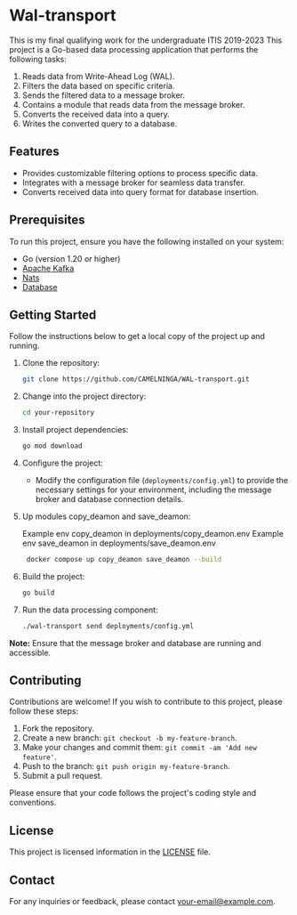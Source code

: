 # Wal-transport
This is my final qualifying work for the undergraduate ITIS 2019-2023
This project is a Go-based data processing application that performs the following tasks:

1. Reads data from Write-Ahead Log (WAL).
2. Filters the data based on specific criteria.
3. Sends the filtered data to a message broker.
4. Contains a module that reads data from the message broker.
5. Converts the received data into a query.
6. Writes the converted query to a database.

## Features

- Provides customizable filtering options to process specific data.
- Integrates with a message broker for seamless data transfer.
- Converts received data into query format for database insertion.

## Prerequisites

To run this project, ensure you have the following installed on your system:

- Go (version 1.20 or higher)
- [Apache Kafka](https://kafka.apache.org/documentation/)
- [Nats](https://docs.nats.io/)
- [Database](https://www.postgresql.org/) 

## Getting Started

Follow the instructions below to get a local copy of the project up and running.

1. Clone the repository:

   ```bash
   git clone https://github.com/CAMELNINGA/WAL-transport.git
   ```

1. Change into the project directory:

   ```bash
   cd your-repository
   ```

1. Install project dependencies:

   ```bash
   go mod download
   ```

1. Configure the project:

   - Modify the configuration file (`deployments/config.yml`) to provide the necessary settings for your environment, including the message broker and database connection details.

1. Up modules copy_deamon and save_deamon:
   
    Example env copy_deamon in deployments/copy_deamon.env
    Example env save_deamon in deployments/save_deamon.env

   ```bash
    docker compose up copy_deamon save_deamon --build
   ```


1. Build the project:

   ```bash
   go build 
   ```

1. Run the data processing component:

   ```bash
   ./wal-transport send deployments/config.yml
   ```
   

**Note:** Ensure that the message broker and database are running and accessible.

## Contributing

Contributions are welcome! If you wish to contribute to this project, please follow these steps:

1. Fork the repository.
2. Create a new branch: `git checkout -b my-feature-branch`.
3. Make your changes and commit them: `git commit -am 'Add new feature'`.
4. Push to the branch: `git push origin my-feature-branch`.
5. Submit a pull request.

Please ensure that your code follows the project's coding style and conventions.

## License

This project is licensed information in the [LICENSE](LICENSE) file.

## Contact

For any inquiries or feedback, please contact [your-email@example.com](mailto:your-email@example.com).